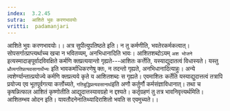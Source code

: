 ```yaml
---
index:  3.2.45
sutra:  आशिते भुवः करणभावयोः
vritti:  padamanjari
---
```


आशिते भुवः करणभावयोः।। अत्र सुपीत्युपतिष्ठते इति। न तु कर्मणीति, भवतेरकर्मकत्वात्। सोपसर्गात्प्राप्त्यर्थाच्च खचा न भवितव्यम्, अनभिधानादिति भावः। आशितशब्दोऽयम् `अश भोजने` इत्यस्मादाङ्पूर्वादविवक्षिते कर्मणि क्तप्रत्ययान्तो गृह्यते---आशितः कर्त्तेति, यस्याद्युदातत्वं विधास्यते। यस्तु `ध्रौव्यगतिप्रत्यवसानार्थेभ्यः` इति भावकर्माधिकरणेषु क्तः, न तदन्तो गृह्यते, अनभिधानादित्याहुः। अन्ये त्वशेर्ण्यान्तात्प्रयोज्ये कर्मणि क्तप्रत्यये कृते य आशितशब्दः स गृह्यते। एवमाशितः कर्तेति यस्याद्युदात्तत्वं तत्रापि प्रयोज्य एव भूतपूर्वगत्या कर्त्तोच्यते, `गतिबुद्धिप्रत्यवसानार्थ`इति अणौ कर्तुर्णौ कर्मसंज्ञाविधानात्। तथा च कृषन्नित्फाल आशितं कृष्णोतीति आद्युदात्तस्यावग्रहो न द्दश्यते। कर्तृग्रहणं तु तत्र भावनिवृत्त्यर्थमिति। आशितम्भव ओदन इति। यावतौदनेनातिथ्यादिराशितो भवति स एवमुच्यते।।
